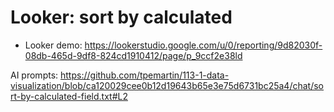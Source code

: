 # Looker: sort by calculated 

  - Looker demo: <https://lookerstudio.google.com/u/0/reporting/9d82030f-08db-465d-9df8-824cd1910412/page/p_9ccf2e38ld>

AI prompts:
<https://github.com/tpemartin/113-1-data-visualization/blob/ca120029cee0b12d19643b65e3e75d6731bc25a4/chat/sort-by-calculated-field.txt#L2>